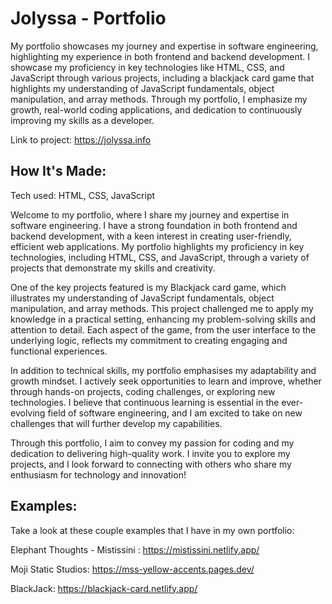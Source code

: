 # Jolyssa - Portfolio
My portfolio showcases my journey and expertise in software engineering, highlighting my experience in both frontend and backend development. I showcase my proficiency in key technologies like HTML, CSS, and JavaScript through various projects, including a blackjack card game that highlights my understanding of JavaScript fundamentals, object manipulation, and array methods. Through my portfolio, I emphasize my growth, real-world coding applications, and dedication to continuously improving my skills as a developer.

Link to project: https://jolyssa.info


## How It's Made:
Tech used: HTML, CSS, JavaScript

Welcome to my portfolio, where I share my journey and expertise in software engineering. I have a strong foundation in both frontend and backend development, with a keen interest in creating user-friendly, efficient web applications. My portfolio highlights my proficiency in key technologies, including HTML, CSS, and JavaScript, through a variety of projects that demonstrate my skills and creativity.

One of the key projects featured is my Blackjack card game, which illustrates my understanding of JavaScript fundamentals, object manipulation, and array methods. This project challenged me to apply my knowledge in a practical setting, enhancing my problem-solving skills and attention to detail. Each aspect of the game, from the user interface to the underlying logic, reflects my commitment to creating engaging and functional experiences.

In addition to technical skills, my portfolio emphasises my adaptability and growth mindset. I actively seek opportunities to learn and improve, whether through hands-on projects, coding challenges, or exploring new technologies. I believe that continuous learning is essential in the ever-evolving field of software engineering, and I am excited to take on new challenges that will further develop my capabilities.

Through this portfolio, I aim to convey my passion for coding and my dedication to delivering high-quality work. I invite you to explore my projects, and I look forward to connecting with others who share my enthusiasm for technology and innovation!



## Examples:
Take a look at these couple examples that I have in my own portfolio:

Elephant Thoughts - Mistissini : https://mistissini.netlify.app/

Moji Static Studios: https://mss-yellow-accents.pages.dev/

BlackJack: https://blackjack-card.netlify.app/